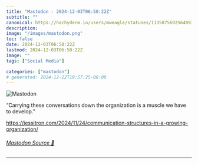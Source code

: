```yaml
---
title: "Mastodon - 2024-12-03T06:50:22Z"
subtitle: ""
canonical: https://hachyderm.io/users/mweagle/statuses/113587560256409371
description:
image: "/images/mastodon.png"
toc: false
date: 2024-12-03T06:50:22Z
lastmod: 2024-12-03T06:50:22Z
image: ""
tags: ["Social Media"]

categories: ["mastodon"]
# generated: 2024-12-22T19:57:25-08:00
---
```

![Mastodon](/images/mastodon.png)

<p>“Carrying these conversations down the organization is a muscle we have to develop.”</p><p><a href="https://jessitron.com/2024/11/24/communication-structures-in-a-growing-organization/" target="_blank" rel="nofollow noopener noreferrer" translate="no"><span class="invisible">https://</span><span class="ellipsis">jessitron.com/2024/11/24/commu</span><span class="invisible">nication-structures-in-a-growing-organization/</span></a></p>


###### [Mastodon Source 🐘](https://hachyderm.io/@mweagle/113587560256409371)

___
